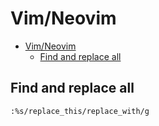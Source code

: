 # Vim/Neovim
<!--ts-->
* [Vim/Neovim](vim.md#vimneovim)
   * [Find and replace all](vim.md#find-and-replace-all)

<!-- Added by: runner, at: Wed May 19 08:32:21 UTC 2021 -->

<!--te-->

## Find and replace all
```vim
:%s/replace_this/replace_with/g
```

